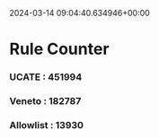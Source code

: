 2024-03-14 09:04:40.634946+00:00
# Rule Counter 
 ### UCATE : 451994

 ### Veneto : 182787

 ### Allowlist : 13930